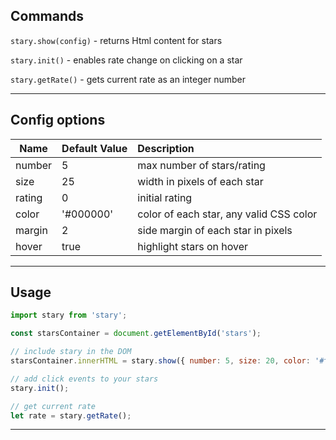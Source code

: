 ## Commands

`stary.show(config)` - returns Html content for stars

`stary.init()` - enables rate change on clicking on a star

`stary.getRate()` -  gets current rate as an integer number

-----

## Config options

| Name   | Default Value             | Description                |
|--------|:--------------------------|:---------------------------|
| number |                 5         | max number of stars/rating |
| size   |                 25        | width in pixels of each star |
| rating |                 0         | initial rating |
| color  |                 '#000000' | color of each star, any valid CSS color  |
| margin |                 2         | side margin of each star in pixels |
| hover  |                 true      | highlight stars on hover |

-----

## Usage

```javascript
import stary from 'stary';

const starsContainer = document.getElementById('stars');

// include stary in the DOM
starsContainer.innerHTML = stary.show({ number: 5, size: 20, color: '#ffc600' });

// add click events to your stars
stary.init();

// get current rate
let rate = stary.getRate();
```

-----